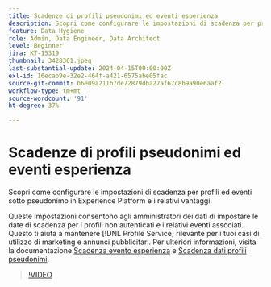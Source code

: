 ```yaml
---
title: Scadenze di profili pseudonimi ed eventi esperienza
description: Scopri come configurare le impostazioni di scadenza per profili ed eventi sotto pseudonimo in Experience Platform e i relativi vantaggi.
feature: Data Hygiene
role: Admin, Data Engineer, Data Architect
level: Beginner
jira: KT-15319
thumbnail: 3428361.jpeg
last-substantial-update: 2024-04-15T00:00:00Z
exl-id: 16ecab9e-32e2-464f-a421-6575abe05fac
source-git-commit: b6e09a211b7de72879dba27af67c8b9a90e6aaf2
workflow-type: tm+mt
source-wordcount: '91'
ht-degree: 37%

---
```


# Scadenze di profili pseudonimi ed eventi esperienza

Scopri come configurare le impostazioni di scadenza per profili ed eventi sotto pseudonimo in Experience Platform e i relativi vantaggi.

Queste impostazioni consentono agli amministratori dei dati di impostare le date di scadenza per i profili non autenticati e i relativi eventi associati. Questo ti aiuta a mantenere [!DNL Profile Service] rilevante per i tuoi casi di utilizzo di marketing e annunci pubblicitari. Per ulteriori informazioni, visita la documentazione [Scadenza evento esperienza](https://experienceleague.adobe.com/en/docs/experience-platform/profile/event-expirations) e [Scadenza dati profili pseudonimi](https://experienceleague.adobe.com/en/docs/experience-platform/profile/event-expirations).


>[!VIDEO](https://video.tv.adobe.com/v/3428361?learn=on)
